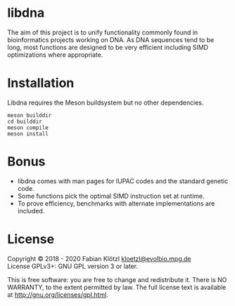 # libdna

The aim of this project is to unify functionality commonly found in bioinformatics projects working on DNA. As DNA sequences tend to be long, most functions are designed to be very efficient including SIMD optimizations where appropriate.

# Installation

Libdna requires the Meson buildsystem but no other dependencies.

    meson builddir
    cd builddir
    meson compile
    meson install

# Bonus

- libdna comes with man pages for IUPAC codes and the standard genetic code.
- Some functions pick the optimal SIMD instruction set at runtime.
- To prove efficiency, benchmarks with alternate implementations are included.

# License

Copyright © 2018 - 2020 Fabian Klötzl <kloetzl@evolbio.mpg.de>  
License GPLv3+: GNU GPL version 3 or later.

This is free software: you are free to change and redistribute it. There is NO WARRANTY, to the extent permitted by law. The full license text is available at http://gnu.org/licenses/gpl.html.

